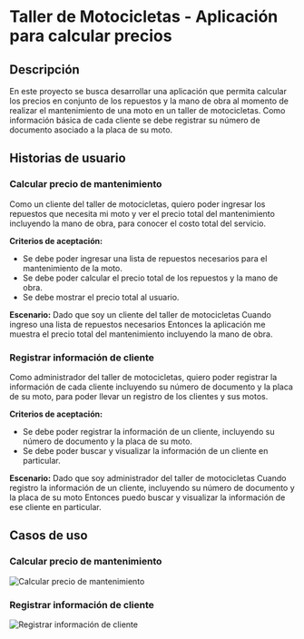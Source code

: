 # Taller de Motocicletas - Aplicación para calcular precios

## Descripción
En este proyecto se busca desarrollar una aplicación que permita calcular los precios en conjunto de los repuestos y la mano de obra al momento de realizar el mantenimiento de una moto en un taller de motocicletas. Como información básica de cada cliente se debe registrar su número de documento asociado a la placa de su moto.

## Historias de usuario
### Calcular precio de mantenimiento
Como un cliente del taller de motocicletas, quiero poder ingresar los repuestos que necesita mi moto y ver el precio total del mantenimiento incluyendo la mano de obra, para conocer el costo total del servicio.

**Criterios de aceptación:**
- Se debe poder ingresar una lista de repuestos necesarios para el mantenimiento de la moto.
- Se debe poder calcular el precio total de los repuestos y la mano de obra.
- Se debe mostrar el precio total al usuario.

**Escenario:**
Dado que soy un cliente del taller de motocicletas
Cuando ingreso una lista de repuestos necesarios
Entonces la aplicación me muestra el precio total del mantenimiento incluyendo la mano de obra.

### Registrar información de cliente
Como administrador del taller de motocicletas, quiero poder registrar la información de cada cliente incluyendo su número de documento y la placa de su moto, para poder llevar un registro de los clientes y sus motos.

**Criterios de aceptación:**
- Se debe poder registrar la información de un cliente, incluyendo su número de documento y la placa de su moto.
- Se debe poder buscar y visualizar la información de un cliente en particular.

**Escenario:**
Dado que soy administrador del taller de motocicletas
Cuando registro la información de un cliente, incluyendo su número de documento y la placa de su moto
Entonces puedo buscar y visualizar la información de ese cliente en particular.

## Casos de uso
### Calcular precio de mantenimiento
![Calcular precio de mantenimiento](https://i.imgur.com/QlFC9Cq.png)

### Registrar información de cliente
![Registrar información de cliente](https://i.imgur.com/T7V7uT5.png)
